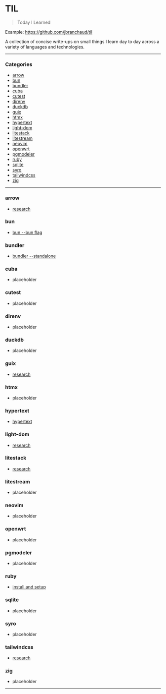 # TIL

> Today I Learned

Example: https://github.com/jbranchaud/til

A collection of concise write-ups on small things I learn day to day across a
variety of languages and technologies.

---

### Categories

- [arrow](#arrow)
- [bun](#bun)
- [bundler](#bundler)
- [cuba](#cuba)
- [cutest](#cutest)
- [direnv](#direnv)
- [duckdb](#duckdb)
- [guix](#guix)
- [htmx](#htmx)
- [hypertext](#hypertext)
- [light-dom](#light-dom)
- [litestack](#litestack)
- [litestream](#litestream)
- [neovim](#neovim)
- [openwrt](#openwrt)
- [pgmodeler](#pgmodeler)
- [ruby](#ruby)
- [sqlite](#sqlite)
- [syro](#syro)
- [tailwindcss](#tailwindcss)
- [zig](#zig)

---

### arrow

- [research](arrow/research.md)

### bun

- [bun --bun flag](bun/bun-flag.md)

### bundler

- [bundler --standalone](bundler/standalone-bundle.md)

### cuba

- placeholder

### cutest

- placeholder

### direnv

- placeholder

### duckdb

- placeholder

### guix

- [research](guix/research.md)

### htmx

- placeholder

### hypertext

- [hypertext](hypertext/research.md)

### light-dom

- [research](light-dom/research.md)

### litestack

- [research](litestack/research.md)

### litestream

- placeholder

### neovim

- placeholder

### openwrt

- placeholder

### pgmodeler

- placeholder

### ruby

- [install and setup](ruby/install-setup.md)

### sqlite

- placeholder

### syro

- placeholder

### tailwindcss

- [research](tailwindcss/research.md)

### zig

- placeholder

---
